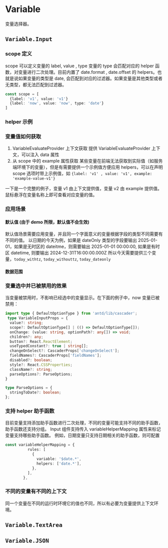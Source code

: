 # Variable

变量选择器。

## `Variable.Input`

### scope 定义

scope 可以定义变量的 label, value , type
变量的 type 会匹配对应的 helper 函数，对变量进行二次处理。目前内置了 date.format , date.offset 的 helpers。也就是说如果变量的类型是 date, 会匹配到对应的过滤器。如果变量是其他类型或者无类型，都无法匹配到过滤器。


```ts
const scope = [
  {label: 'v1', value: 'v1'}
  {label: 'now', value: 'now', type: 'date'}
]
```

<code src="./demos/scope.tsx"></code>

### helper 示例
<code src="./demos/helper-demo.tsx"></code>

### 变量值如何获取
1. VariableEvaluateProvider 上下文获取
提供 VariableEvaluateProvider 上下文，可以注入 data 属性
2. 从 scope 中的 example 属性获取
某些变量在前端无法获取到实际值（如服务端环境下的变量），但是有需要提供一个示例值方便应用 helpers，可以在声明 scope 选项时带上示例值，如 `{label: 'v1' , value: 'v1', example: 'example-value-v1'}`

一下是一个完整的例子，变量 v1 由上下文提供值，变量 v2 由 example 提供值。鼠标悬浮在变量名称上即可查看对应变量的值。
<code src="./demos/variable-value.tsx"></code>

### 应用场景
#### 默认值 (由于 demo 所限，默认值不会生效)
默认值场景需要应用变量，并且同一个字面意义的变量根据字段的类型不同需要有不同的值。
以日期的今天为例，如果是 dateOnly 类型的字段要输出 2025-01-01，如果是无时区的 dateitme，则需要输出 2025-01-01 00:00:00,
如果是有时区 datetime, 则要输出 2024-12-31T16:00:00.000Z
所以今天需要提供三个变量，`today_withtz`, `today_withouttz`, `today_dateonly`

<code src="./demos/form-default-value.tsx"></code>

#### 数据范围

<code src="./demos/data-scope-demo.tsx"></code>

### 变量选中并已被禁用的效果
当变量被禁用时，不影响已经选中的变量显示。在下面的例子中，now 变量已被禁用：

<code src="./demos/selected-and-disable.tsx"></code>

```ts
import type { DefaultOptionType } from 'antd/lib/cascader';
 type VariableInputProps = {
  value?: string;
  scope?: DefaultOptionType[] | (() => DefaultOptionType[]);
  onChange: (value: string, optionPath?: any[]) => void;
  children?: any;
  button?: React.ReactElement;
  useTypedConstant?: true | string[];
  changeOnSelect?: CascaderProps['changeOnSelect'];
  fieldNames?: CascaderProps['fieldNames'];
  disabled?: boolean;
  style?: React.CSSProperties;
  className?: string;
  parseOptions?: ParseOptions;
}

type ParseOptions = {
  stringToDate?: boolean;
};
```

<code src="./demos/demo1.tsx"></code>

### 支持 helper 助手函数
目前变量支持添加助手函数进行二次处理，不同的变量可能支持不同的助手函数，助手函数还支持分组。
Input 组件支持传入 variableHelperMapping 属性来标记变量支持哪些助手函数。
例如，日期变量只支持日期相关的助手函数，则可配置
```ts
const variableHelperMapping = {
          rules: [
            {
              variable: '$date.*',
              helpers: ['date.*'],
            },
          ],
        },

```
<code src="./demos/demo1.tsx"></code>

### 不同的变量有不同的上下文
同一个变量在不同的运行时环境它的值也不同，所以有必要为变量提供上下文环境。
## `Variable.TextArea`

<code src="./demos/demo2.tsx"></code>

## `Variable.JSON`

<code src="./demos/demo3.tsx"></code>
